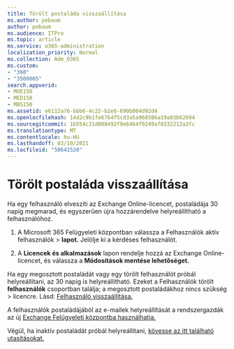 ```yaml
---
title: Törölt postaláda visszaállítása
ms.author: pebaum
author: pebaum
ms.audience: ITPro
ms.topic: article
ms.service: o365-administration
localization_priority: Normal
ms.collection: Adm_O365
ms.custom:
- "360"
- "3500005"
search.appverid:
- MOE150
- MED150
- MBS150
ms.assetid: e6112a76-bbb6-4c22-b2e6-690b004d92d4
ms.openlocfilehash: 14d2c9b1fe6764f5cd3a5a968586a19a03b62694
ms.sourcegitcommit: 1b554c31d008492f9e6464f0249af0332212a3fc
ms.translationtype: MT
ms.contentlocale: hu-HU
ms.lasthandoff: 03/10/2021
ms.locfileid: "50641520"
---
```

# <a name="restore-a-deleted-mailbox"></a>Törölt postaláda visszaállítása

Ha egy felhasználó elveszíti az Exchange Online-licencet, postaládája 30 napig megmarad, és egyszerűen újra hozzárendelve helyreállítható a felhasználóhoz.
  
1. A Microsoft 365 Felügyeleti központban  válassza a Felhasználók aktív felhasználók \> **lapot.** Jelölje ki a kérdéses felhasználót.

2. A **Licencek és alkalmazások** lapon rendelje hozzá az Exchange Online-licencet, és válassza a **Módosítások mentése lehetőséget.**

Ha egy megosztott postaládát vagy egy törölt felhasználót próbál helyreállítani, az 30 napig is helyreállítható. Ezeket a Felhasználók törölt **felhasználók** csoportban találja; a megosztott postaládákhoz nincs szükség \> licencre. Lásd: [Felhasználó visszaállítása.](https://docs.microsoft.com/microsoft-365/admin/add-users/restore-user)

A felhasználók postaládájából az e-mailek helyreállítását a rendszergazdák az új [Exchange Felügyeleti központba használhatja.](https://techcommunity.microsoft.com/t5/exchange-team-blog/a-new-recoverableitems-experience-comes-to-exchange-online/ba-p/1505353)

Végül, ha inaktív postaládát próbál helyreállítani, [kövesse az itt található utasításokat.](https://docs.microsoft.com/microsoft-365/compliance/recover-an-inactive-mailbox)
  
